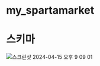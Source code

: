 # my_spartamarket


# 스키마
![스크린샷 2024-04-15 오후 9 09 01](https://github.com/JangSC9932/my_spartamarket/assets/60863619/dd5041a8-b816-4ded-a235-ed9a23d6afc8)
